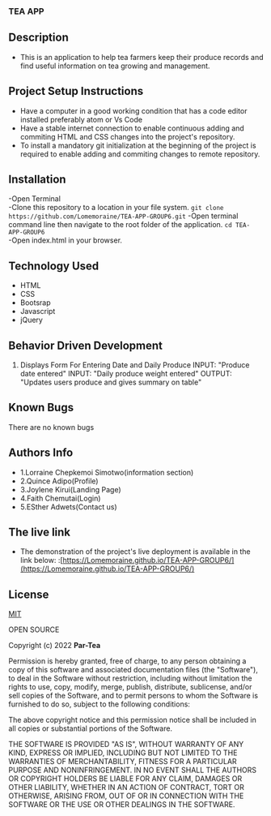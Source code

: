 ### TEA APP

## Description 
* This is an application to help tea farmers keep their produce records and find useful information on tea growing and management.
## Project Setup Instructions
* Have a computer in a good working  condition that has a code editor installed preferably atom or Vs Code
* Have a stable internet connection to enable continuous adding and commiting HTML and CSS changes into the project's repository. 
* To install a mandatory git initialization at the beginning of the project is required to enable adding and commiting changes to remote repository.
## Installation 
-Open Terminal  
-Clone this repository to a location in your file system.
 ```git clone https://github.com/Lomemoraine/TEA-APP-GROUP6.git```
-Open terminal command line then navigate to the root folder of the application.
```cd TEA-APP-GROUP6```   
-Open index.html in your browser.
## Technology Used
* HTML 
* CSS
* Bootsrap
* Javascript
* jQuery
## Behavior Driven Development
1. Displays Form For Entering Date and Daily Produce
INPUT: "Produce date entered"
INPUT: "Daily produce weight entered"
OUTPUT: "Updates users produce and gives summary on table"
## Known Bugs
There are no known bugs 
## Authors Info
* 1.Lorraine Chepkemoi Simotwo(information section)
* 2.Quince Adipo(Profile)
* 3.Joylene Kirui(Landing Page)
* 4.Faith Chemutai(Login)
* 5.ESther Adwets(Contact us)
## The live link
* The demonstration of the project's live deployment is available in the link below:
 :[https://Lomemoraine.github.io/TEA-APP-GROUP6/](https://Lomemoraine.github.io/TEA-APP-GROUP6/)

## License
[MIT](https://choosealicense.com/licenses/mit/)


OPEN SOURCE

Copyright (c) 2022 **Par-Tea**

Permission is hereby granted, free of charge, to any person obtaining a copy
of this software and associated documentation files (the "Software"), to deal
in the Software without restriction, including without limitation the rights
to use, copy, modify, merge, publish, distribute, sublicense, and/or sell
copies of the Software, and to permit persons to whom the Software is
furnished to do so, subject to the following conditions:

The above copyright notice and this permission notice shall be included in all
copies or substantial portions of the Software.

THE SOFTWARE IS PROVIDED "AS IS", WITHOUT WARRANTY OF ANY KIND, EXPRESS OR
IMPLIED, INCLUDING BUT NOT LIMITED TO THE WARRANTIES OF MERCHANTABILITY,
FITNESS FOR A PARTICULAR PURPOSE AND NONINFRINGEMENT. IN NO EVENT SHALL THE
AUTHORS OR COPYRIGHT HOLDERS BE LIABLE FOR ANY CLAIM, DAMAGES OR OTHER
LIABILITY, WHETHER IN AN ACTION OF CONTRACT, TORT OR OTHERWISE, ARISING FROM,
OUT OF OR IN CONNECTION WITH THE SOFTWARE OR THE USE OR OTHER DEALINGS IN THE
SOFTWARE.